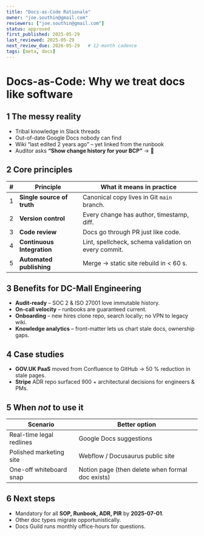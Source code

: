 ```yaml
---
title: "Docs-as-Code Rationale"
owner: "joe.southin@gmail.com"
reviewers: ["joe.southin@gmail.com"]
status: approved
first_published: 2025-05-29
last_reviewed: 2025-05-29
next_review_due: 2026-05-29   # 12-month cadence
tags: [meta, docs]
---
```


# Docs-as-Code: Why we treat docs like software

## 1  The messy reality

* Tribal knowledge in Slack threads  
* Out-of-date Google Docs nobody can find  
* Wiki “last edited 2 years ago” – yet linked from the runbook  
* Auditor asks **“Show change history for your BCP”** → 🤯

## 2  Core principles

| # | Principle | What it means in practice |
|---|-----------|---------------------------|
| 1 | **Single source of truth** | Canonical copy lives in Git `main` branch. |
| 2 | **Version control** | Every change has author, timestamp, diff. |
| 3 | **Code review** | Docs go through PR just like code. |
| 4 | **Continuous Integration** | Lint, spellcheck, schema validation on every commit. |
| 5 | **Automated publishing** | Merge → static site rebuild in < 60 s. |

## 3  Benefits for DC-Mall Engineering

* **Audit-ready** – SOC 2 & ISO 27001 love immutable history.  
* **On-call velocity** – runbooks are guaranteed current.  
* **Onboarding** – new hires clone repo, search locally; no VPN to legacy wiki.  
* **Knowledge analytics** – front-matter lets us chart stale docs, ownership gaps.  

## 4  Case studies

* **GOV.UK PaaS** moved from Confluence to GitHub → 50 % reduction in stale pages.  
* **Stripe** ADR repo surfaced 900 + architectural decisions for engineers & PMs.  

## 5  When *not* to use it

| Scenario | Better option |
|----------|---------------|
| Real-time legal redlines | Google Docs suggestions |
| Polished marketing site  | Webflow / Docusaurus public site |
| One-off whiteboard snap  | Notion page (then delete when formal doc exists) |

## 6  Next steps

* Mandatory for all **SOP, Runbook, ADR, PIR** by **2025-07-01**.  
* Other doc types migrate opportunistically.  
* Docs Guild runs monthly office-hours for questions.